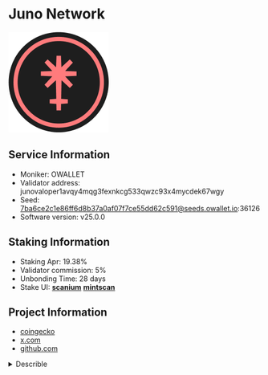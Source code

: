 # Juno Network

![logo](https://raw.githubusercontent.com/cosmostation/chainlist/master/chain/juno/asset/juno.png)

## Service Information

- Moniker: OWALLET
- Validator address: junovaloper1avqy4mqg3fexnkcg533qwzc93x4mycdek67wgy
- Seed: 7ba6ce2c1e86ff6d8b37a0af07f7ce55dd62c591@seeds.owallet.io:36126
- Software version: v25.0.0

## Staking Information

- Staking Apr: 19.38%
- Validator commission: 5%
- Unbonding Time: 28 days
- Stake UI: [**scanium**](https://scanium.io/juno/staking/junovaloper1avqy4mqg3fexnkcg533qwzc93x4mycdek67wgy) [**mintscan**](https://www.mintscan.io/juno/validators/junovaloper1avqy4mqg3fexnkcg533qwzc93x4mycdek67wgy)

## Project Information

- [coingecko](https://www.coingecko.com/en/coins/juno-network)
- [x.com](https://twitter.com/JunoNetwork)
- [github.com](https://github.com/CosmosContracts)

<details>
    <summary>Describle</summary>
Juno Network is a decentralized, permissionless, and interoperable smart contract platform built within the Cosmos ecosystem. It is designed to allow developers to create and deploy decentralized applications (dApps) and smart contracts that can interact across different blockchains, leveraging the Cosmos SDK and the Inter-Blockchain Communication (IBC) protocol for cross-chain functionality.

### Key Features of Juno Network:

1. **Smart Contract Platform**:
   - Juno is specifically optimized for smart contracts, enabling developers to create and deploy dApps in a decentralized and secure manner.
   - The network supports CosmWasm, a smart contract engine built on WebAssembly (Wasm), which allows for the development of highly efficient, fast, and secure smart contracts.
   - Developers can write smart contracts in multiple programming languages, including Rust and AssemblyScript, making it easier to deploy custom logic on the blockchain.

2. **Interoperability via IBC**:
   - Juno supports the **Inter-Blockchain Communication (IBC)** protocol, which allows it to interact with other blockchains within the Cosmos ecosystem and beyond.
   - Through IBC, assets and data can be transferred seamlessly between Juno and other IBC-enabled chains, such as Cosmos Hub, Terra, Osmosis, and others.
   - This interoperability enhances the potential for cross-chain DeFi applications, decentralized exchanges (DEXs), and liquidity sharing.

3. **Permissionless and Decentralized**:
   - Juno is a fully decentralized and permissionless network, meaning that anyone can deploy a smart contract or launch a decentralized application without requiring approval from any central authority.
   - This promotes innovation and reduces barriers to entry for developers and users looking to engage with decentralized finance (DeFi), gaming, NFTs, and other blockchain use cases.

4. **CosmWasm Integration**:
   - **CosmWasm** is the smart contract engine used by Juno, which is highly secure and efficient due to its WebAssembly (Wasm) foundation.
   - CosmWasm allows for faster execution of smart contracts compared to traditional virtual machines, with the added benefit of flexibility in development languages.
   - This makes Juno an attractive platform for developers looking to build dApps with complex business logic or multi-chain capabilities.

5. **Scalability and Performance**:
   - Juno is built using the **Cosmos SDK** and **Tendermint** consensus engine, ensuring high throughput and fast transaction finality.
   - Tendermint’s consensus algorithm enables Juno to process transactions efficiently and scale for a growing number of users and smart contract interactions.

6. **Governance and JUNO Token**:
   - The native token of the Juno Network is **JUNO**, which is used for staking, governance, and transaction fees.
   - JUNO holders can participate in the network’s governance by voting on proposals, such as protocol upgrades, parameter changes, and other decisions that affect the network’s development.
   - The decentralized governance model ensures that the community drives the network's direction and upgrades, keeping it adaptable and responsive to user needs.

7. **Staking and Validator Incentives**:
   - Juno uses a **Proof-of-Stake (PoS)** consensus mechanism, where validators secure the network by validating transactions and producing blocks.
   - JUNO token holders can delegate their tokens to validators, earning staking rewards while contributing to the security of the network.
   - Validators are incentivized with block rewards, while malicious behavior is discouraged through slashing mechanisms, ensuring network reliability.

8. **DeFi, NFTs, and dApp Ecosystem**:
   - Juno serves as a versatile platform for decentralized applications across various sectors, including decentralized finance (DeFi), non-fungible tokens (NFTs), and more.
   - Developers can launch a wide range of dApps, including lending protocols, automated market makers (AMMs), gaming applications, and NFT marketplaces, utilizing Juno’s smart contract infrastructure.
   - Juno’s interoperability via IBC further allows these applications to tap into cross-chain liquidity and interact with other DeFi ecosystems in the Cosmos network.

9. **Cross-Chain Smart Contracts**:
   - Juno enables the execution of cross-chain smart contracts, meaning that developers can create dApps that interact with multiple blockchains simultaneously, opening up new possibilities for interoperability.
   - For example, DeFi applications on Juno can leverage assets from other IBC-enabled chains, creating seamless experiences for users across multiple blockchain ecosystems.

10. **Community-Driven Development**:
    - Juno is a community-driven project, with no initial seed rounds or venture capital funding, which makes its governance truly decentralized.
    - The project was launched as a community initiative by Cosmos ecosystem contributors, and the platform’s growth is primarily driven by developers and users who are part of its community.

### Summary:
Juno Network is a smart contract platform within the Cosmos ecosystem, designed to enable developers to build and deploy interoperable decentralized applications and smart contracts. It leverages CosmWasm for efficient contract execution and the IBC protocol for cross-chain interoperability. Juno is fully decentralized and permissionless, with a governance model that gives JUNO token holders control over network upgrades and decisions. As a scalable and highly interoperable blockchain, Juno provides an excellent foundation for DeFi, NFTs, and other dApps, with the added capability of cross-chain interactions.
</details>
